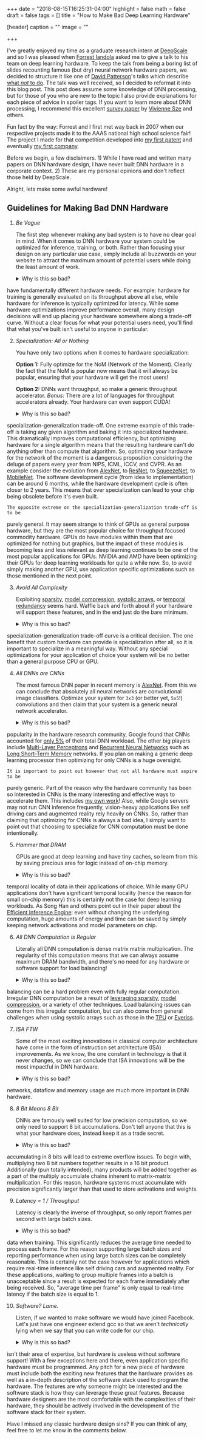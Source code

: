 +++
date = "2018-08-15T16:25:31-04:00"
highlight = false
math = false
draft = false
tags = []
title = "How to Make Bad Deep Learning Hardware"

[header]
  caption = ""
  image = ""

+++

I've greatly enjoyed my time as a graduate research intern at
[DeepScale](http://deepscale.ai/) and so I was pleased when [Forrest
Iandola](http://www.forrestiandola.com/) asked me to give a talk to his team on 
deep learning hardware. To keep the talk from being a boring list of slides
recounting famous (but dry) neural network hardware papers, we decided to structure it
like one of [David
Patterson](https://en.wikipedia.org/wiki/David_Patterson_(computer_scientist))'s
talks which describe [what *not* to
do](https://www2.eecs.berkeley.edu/Pubs/TechRpts/2013/EECS-2013-123.pdf). The
talk was well received, so I decided to reformat it into this blog post. This
post does assume some knowledge of DNN processing, but for those of you who are
new to the topic I also provide explanations for each piece of advice in spoiler
tags. If you want to learn more about DNN processing, I recommend this excellent
[survey paper](https://arxiv.org/abs/1703.09039) by [Vivienne
Sze](http://www.rle.mit.edu/eems/people/) and others.

Fun fact by the way: Forrest and I first met way back in 2007 when our
respective projects made it to the AAAS national high school science fair! The
project I made for that competition developed into [my first
patent](https://patents.google.com/patent/US8289363B2/en) and eventually [my
first company](http://firebrandinnovations.com/).

Before we begin, a few disclaimers. 1) While I have read and written many papers
on DNN hardware design, I have never built DNN hardware in a corporate context.
2) These are my personal opinions and don't reflect those held by DeepScale.

Alright, lets make some awful hardware!

## Guidelines for Making Bad DNN Hardware

1. *Be Vague*

	The first step whenever making any bad system is to have no clear goal in
mind. When it comes to DNN hardware your system could be optimized for
inference, training, or both. Rather than focusing your design on any particular
use case, simply include all buzzwords on your website to attract the
maximum amount of potential users while doing the least amount of work.

	<details>
	    <summary>Why is this so bad?</summary>
	    Users interested in training and users interested in inference often
have fundamentally different hardware needs. For example: hardware
for training is generally evaluated on its throughput above all else, while
hardware for inference is typically optimized for latency. While some hardware
optimizations improve performance overall, many design decisions will end up
placing your hardware somewhere along a trade-off curve. Without a clear focus
for what your potential users need, you'll find that what you've built isn't
useful to anyone in particular.
	</details>

2. *Specialization: All or Nothing*

	You have only two options when it comes to hardware specialization:

	**Option 1:** Fully optimize for the NoM (Network of the Moment). Clearly the fact
that the NoM is popular now means that it will always be popular, ensuring that
your hardware will get the most users!

	**Option 2:** DNNs want
throughput, so make a generic throughput accelerator. *Bonus:* There are a lot
of languages for throughput accelerators already. Your hardware can even support
CUDA!

	<details>
	    <summary>Why is this so bad?</summary>
		One of the most fundamental concepts in computer architecture is the
specialization-generalization trade-off. One extreme example of this trade-off
is taking any given algorithm and baking it into specialized hardware. This
dramatically improves computational efficiency, but optimizing hardware for a
single algorithm means that the resulting hardware can't do anything other than
compute that algorithm. So, optimizing your hardware for the network of the
moment is a dangerous proposition considering the deluge of papers every year
from NIPS, ICML, ICCV, and CVPR. As an example consider the evolution from
[AlexNet](https://papers.nips.cc/paper/4824-imagenet-classification-with-deep-convolutional-neural-networks.pdf),
to [ResNet](https://arxiv.org/abs/1512.03385), to
[SqueezeNet](https://arxiv.org/abs/1602.07360), to
[MobileNet](https://arxiv.org/abs/1704.04861). The software development cycle
(from idea to implementation) can be around 6 months, while the hardware
development cycle is often closer to 2 years. This means that over
specialization can lead to your chip being obsolete before it's even built.

	The opposite extreme on the specialization-generalization trade-off is to be
purely general. It may seem strange to think of GPUs as general purpose
hardware, but they are the most popular choice for throughput focused commodity
hardware. GPUs do have modules within them that are optimized for nothing but
graphics, but the impact of these modules is becoming less and less relevant as
deep learning continues to be one of the most popular applications for GPUs.
NVIDIA and AMD have been optimizing their GPUs for deep learning workloads for
quite a while now. So, to avoid simply making another GPU, use application
specific optimizations such as those mentioned in the next point.
	</details>

3. *Avoid All Complexity*

	Exploiting [sparsity](https://arxiv.org/abs/1708.04485), [model
compression](https://arxiv.org/abs/1602.01528), [systolic
arrays](https://arxiv.org/abs/1704.04760), or [temporal
redundancy](https://arxiv.org/abs/1803.06312) seems hard. Waffle back and forth
about if your hardware will support these features, and in the end just do the
bare minimum.

	<details>
	    <summary>Why is this so bad?</summary>
		As we discussed above, choosing where your device falls on the
specialization-generalization trade-off curve is a critical decision. The one
benefit that custom hardware can provide is specialization after all, so it is
important to specialize in a meaningful way. Without any special optimizations
for your application of choice your system will be no better than a general
purpose CPU or GPU.
	</details>

4. *All DNNs are CNNs*

	The most famous DNN paper in recent memory is
[AlexNet](https://papers.nips.cc/paper/4824-imagenet-classification-with-deep-convolutional-neural-networks.pdf).
From this we can conclude that absolutely all neural networks are convolutional
image classifiers. Optimize your system for `3x3` (or better yet, `5x5`!)
convolutions and then claim that your system is a generic neural network
accelerator.

	<details>
	    <summary>Why is this so bad?</summary>
		CNNs are far from the only kind of neural network. Despite their
popularity in the hardware research community, Google found that CNNs accounted
for [only 5%](https://arxiv.org/abs/1704.04760) of their total DNN workload. The
other big players
include [Multi-Layer Perceptrons](https://en.wikipedia.org/wiki/Multilayer_perceptron) and
[Recurrent Neural Networks](https://en.wikipedia.org/wiki/Recurrent_neural_network) such as
[Long Short-Term Memory](https://en.wikipedia.org/wiki/Long_short-term_memory)
networks. If you plan on making a generic deep learning processor then
optimizing for only CNNs is a huge oversight.

	It is important to point out however that not all hardware must aspire to be
purely generic. Part of the reason why the hardware
community has been so interested in CNNs is the many
interesting and effective ways to accelerate them. This includes
[my own work](https://arxiv.org/abs/1803.06312)! Also, while Google servers may
not run CNN inference frequently, vision-heavy applications like self driving cars and
augmented reality rely heavily on CNNs. So, rather than claiming that optimizing
for CNNs is always a bad idea, I simply want to point out that choosing to
specialize for CNN computation must be done intentionally.
	</details>

5. *Hammer that DRAM*

	GPUs are good at deep learning and have tiny caches, so learn from this by
saving precious area for logic instead of on-chip memory.

	<details>
	    <summary>Why is this so bad?</summary>
		Good computer architects must always be thinking about the spatial and
temporal locality of data in their applications of choice. While many GPU
applications don't have significant temporal locality (hence the reason for
small on-chip memory) this is certainly not the case for deep learning
workloads. As Song Han and others point out in their paper about the [Efficient Inference
Engine](https://arxiv.org/pdf/1602.01528.pdf): even without changing the
underlying computation, huge amounts of energy and time can be saved by simply
keeping network activations and model parameters on chip.
	</details>

6. *All DNN Computation is Regular*

	Literally all DNN computation is dense matrix matrix multiplication. The
regularity of this computation means that we can always assume maximum DRAM
bandwidth, and there's no need for any hardware or software support for load
balancing!

	<details>
	    <summary>Why is this so bad?</summary>
		As it turns out, lots of DNN computation can be irregular and load
balancing can be a hard problem even with fully regular computation. Irregular
DNN computation be a result of [leveraging
sparsity](https://s3-us-west-2.amazonaws.com/openai-assets/blocksparse/blocksparsepaper.pdf),
[model compression](https://arxiv.org/abs/1510.00149), or a variety of other
techniques. Load balancing issues can come from this irregular computation, but
can also come from general challenges when using systolic arrays such as
those in the [TPU](https://arxiv.org/pdf/1704.04760.pdf) or
[Eyeriss](https://people.csail.mit.edu/emer/papers/2016.06.isca.eyeriss_architecture.pdf).
	</details>

7. *ISA FTW*

	Some of the most exciting innovations in classical computer architecture
have come in the form of instruction set architecture (ISA) improvements. As we know,
the one constant in technology is that it never changes, so we can conclude that
ISA innovations will be the most impactful in DNN hardware.

	<details>
	    <summary>Why is this so bad?</summary>
		While it can be exciting to create a fancy new ISA for deep neural
networks, dataflow and memory usage are much more important in DNN hardware.
	</details>

8. *8 Bit Means 8 Bit*

	DNNs are famously well suited for low precision computation, so we only need
to support 8 bit accumulations. Don't tell anyone that this is what your
hardware does, instead keep it as a trade secret.

	<details>
	    <summary>Why is this so bad?</summary>
		Computing with 8 bit weights and activations may be one thing, but
accumulating in 8 bits will lead to extreme overflow issues. To begin with,
multiplying two 8 bit numbers together results in a 16 bit product. Additionally
(pun totally intended), many products will be added together as a part of the
multiply accumulate chains inherent to matrix-matrix multiplication. For this
reason, hardware systems must accumulate with precision significantly larger
than that used to store activations and weights.
	</details>

9. *Latency = 1 / Throughput*

	Latency is clearly the inverse of throughput, so only report frames per
second with large batch sizes.

	<details>
	    <summary>Why is this so bad?</summary>
		Large batch sizes are often used to increase the temporal locality of
data when training. This significantly reduces the average time needed to
process each frame. For this reason supporting large batch sizes and reporting
performance when using large batch sizes can be completely reasonable. This is
certainly not the case however for applications which require real-time
inference like self driving cars and augmented reality. For these applications,
waiting to group multiple frames into a batch is unacceptable since a result is
expected for each frame immediately after being received. So, "average time per
frame" is only equal to real-time latency if the batch size is equal to 1.
	</details>

10. *Software? Lame.*

	Listen, if we wanted to make software we would have joined Facebook. Let's
just have one engineer extend gcc so that we aren't *technically* lying when we
say that you can write code for our chip.

	<details>
	    <summary>Why is this so bad?</summary>
		Hardware designers can get dismissive about software simply because it
isn't their area of expertise, but hardware is useless without software support!
With a few exceptions here and there, even application specific hardware must be
programmed. Any pitch for a new piece of hardware must include both the exciting
new features that the hardware provides as well as a in-depth description of the
software stack used to program the hardware. The features are why someone might
be interested and the software stack is how they can leverage these great
features. Because hardware designers are the most comfortable with the
complexities of their hardware, they should be actively involved in the
development of the software stack for their system.
	</details>

Have I missed any classic hardware design sins? If you can think of any, feel
free to let me know in the comments below.
